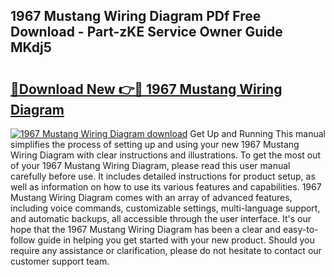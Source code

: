 ## 1967 Mustang Wiring Diagram PDf Free Download - Part-zKE Service Owner Guide MKdj5

# <h2><a href="http://dfkyqh.blite.top/?on=1967+Mustang+Wiring+Diagram">🔗Download New 👉🔴 1967 Mustang Wiring Diagram</a></h2>

[![1967 Mustang Wiring Diagram download](https://i.imgur.com/lujVjoI.png)](http://dfkyqh.blite.top/?on=1967+Mustang+Wiring+Diagram)
Get Up and Running This manual simplifies the process of setting up and using your new 1967 Mustang Wiring Diagram with clear instructions and illustrations. To get the most out of your 1967 Mustang Wiring Diagram, please read this user manual carefully before use. It includes detailed instructions for product setup, as well as information on how to use its various features and capabilities. 1967 Mustang Wiring Diagram comes with an array of advanced features, including voice commands, customizable settings, multi-language support, and automatic backups, all accessible through the user interface. It's our hope that the 1967 Mustang Wiring Diagram has been a clear and easy-to-follow guide in helping you get started with your new product. Should you require any assistance or clarification, please do not hesitate to contact our customer support team.
